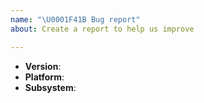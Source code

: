 ```yaml
---
name: "\U0001F41B Bug report"
about: Create a report to help us improve

---
```


<!--
Thank you for reporting a possible bug.

Please fill in as much of the template below as you can.

Platform: output of `uname -a` (UNIX), or version and 32 or 64-bit (Windows)
Subsystem: if known, please specify the affected core module name

If possible, please provide code that demonstrates the problem, keeping it as
simple and free of external dependencies as you can.
-->

* **Version**:
* **Platform**:
* **Subsystem**:

<!-- Please provide more details below this comment. -->